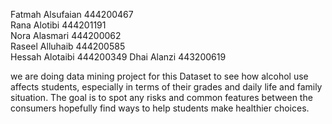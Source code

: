 Fatmah Alsufaian 444200467  
Rana Alotibi 444201191  
Nora Alasmari 444200062  
Raseel Alluhaib 444200585  
Hessah Alotaibi 444200349
Dhai Alanzi 443200619

we are doing data mining project for this Dataset to see how alcohol use affects students,
especially in terms of their grades and daily life and family situation.
The goal is to spot any risks and common features between the consumers hopefully find ways to help students make healthier choices.
